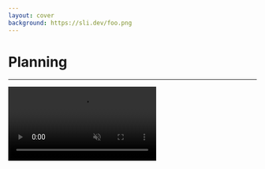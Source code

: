 ```yaml
---
layout: cover
background: https://sli.dev/foo.png
---
```


# Planning

---

<video autoplay muted looped controls>
  <source src="/kyle_miro.mkv" type="video/mp4">
</video>
